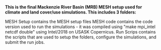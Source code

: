 **This is the final Mackenzie River Basin (MRB) MESH setup used for climate and land cover/use simulations. This includes 3 folders:**

MESH Setup contains the MESH setup files
MESH code contains the code version used to run the simulations - it was compiled using "make mpi_intel netcdf double" using Intel/2018 on USASK Copernicus.
Run Scrips contains the scripts that are used to setup the folders, configure the simulations, and submit the run jobs.
